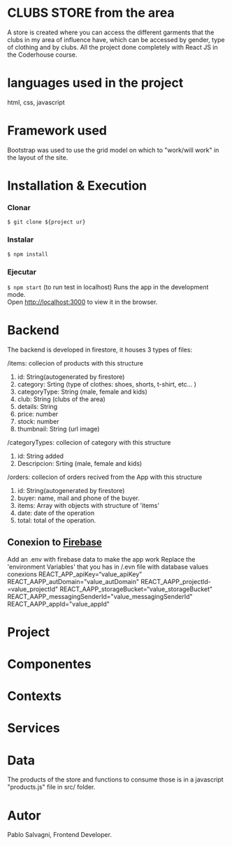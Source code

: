 # CLUBS STORE from the area 
A store is created where you can access the different garments that the clubs in my area of influence have, which can be accessed by gender, type of clothing and by clubs.
All the project done completely with React JS in the Coderhouse course.

# languages used in the project 
html, css, javascript

# Framework used
Bootstrap was used to use the grid model on which to "work/will work" in the layout of the site. 

# Installation & Execution
### Clonar
`$ git clone ${project ur}`

### Instalar
`$ npm install`

### Ejecutar
`$ npm start` (to run test in localhost)
Runs the app in the development mode.\
Open [http://localhost:3000](http://localhost:3000) to view it in the browser.


# Backend
The backend is developed in firestore, it houses 3 types of files:

/items: collecion of products with this structure
1. id: String(autogenerated by firestore)
2. category: Srting (type of clothes: shoes, shorts, t-shirt, etc...  )
3. categoryType: String (male, female and kids)
4. club: String (clubs of the area)
5. details: String
6. price: number
7. stock: number 
8. thumbnail: String (url image)


/categoryTypes: collecion of category with this structure
1. id: String added
2. Descripcion: Srting (male, female and kids)

/orders: collecion of orders recived from the App with this structure
1. id: String(autogenerated by firestore)
2. buyer: name, mail and phone of the buyer.
3. items: Array with objects with structure of 'items'
4. date: date of the operation
5. total: total of the operation.

## Conexion to [Firebase](https://console.firebase.google.com/ "Firebase link")
Add an .env with firebase data to make the app work
Replace the 'environment Variables' that you has in /.evn file with database values conexions
REACT_APP_apiKey=“value_apiKey”
REACT_AAPP_autDomain="value_autDomain"
REACT_AAPP_projectId-=value_projectId"
REACT_AAPP_storageBucket=“value_storageBucket"
REACT_AAPP_messagingSenderId="value_messagingSenderId"
REACT_AAPP_appId="value_appId"


# Project

# Componentes

# Contexts

# Services

# Data
The products of the store and functions to consume those is in a javascript "products.js" file in src/ folder.

# Autor
Pablo Salvagni, Frontend Developer.
 
